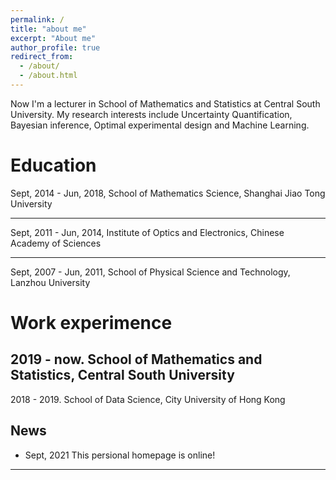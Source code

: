 ```yaml
---
permalink: /
title: "about me"
excerpt: "About me"
author_profile: true
redirect_from: 
  - /about/
  - /about.html
---
```


Now I'm a lecturer in School of Mathematics and Statistics at Central South University. My research interests include Uncertainty Quantification, Bayesian inference, Optimal experimental design and Machine Learning.

Education
======
Sept, 2014 - Jun, 2018, School of Mathematics Science, Shanghai Jiao Tong University
***
Sept, 2011 - Jun, 2014, Institute of Optics and Electronics, Chinese Academy of Sciences 
***
Sept, 2007 - Jun, 2011, School of Physical Science and Technology, Lanzhou University


Work experimence
======
2019 - now.  School of Mathematics and Statistics, Central South University
----
2018 - 2019. School of Data Science, City University of Hong Kong

News
------
- Sept, 2021  This persional homepage is online! 
---
